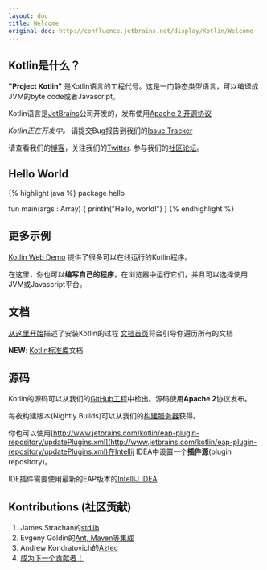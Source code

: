 ```yaml
---
layout: doc
title: Welcome
original-doc: http://confluence.jetbrains.net/display/Kotlin/Welcome
---
```


## Kotlin是什么？

**"Project Kotlin"** 是Kotlin语言的工程代号。这是一门静态类型语言，可以编译成JVM的byte code或者Javascript。

Kotlin语言是[JetBrains](http://jetbrains.com)公司开发的，发布使用[Apache 2 开源协议](http://www.apache.org/licenses/LICENSE-2.0.html)


<div class="warn">
  <em>Kotlin正在开发中。</em>
  请提交Bug报告到我们的<a href="http://youtrack.jetbrains.com/issues/KT">Issue Tracker</a>
</div>

请查看我们的[博客](http://blog.jetbrains.com/kotlin/)，关注我们的[Twitter](http://twitter.com/#!/project_kotlin). 参与我们的[社区论坛](http://devnet.jetbrains.net/community/kotlin)。


## Hello World

{% highlight java %}
package hello

fun main(args : Array<String>) {
  println("Hello, world!")
}
{% endhighlight %}

## 更多示例

[Kotlin Web Demo](http://kotlin-demo.jetbrains.com/) 提供了很多可以在线运行的Kotlin程序。

在这里，你也可以**编写自己的程序**，在浏览器中运行它们，并且可以选择使用JVM或Javascript平台。

## 文档

[从这里开始](/posts/getting-started)描述了安装Kotlin的过程
[文档首页](/posts/docs-home)将会引导你遍历所有的文档

**NEW**: [Kotlin标准库](http://jetbrains.github.com/kotlin/apidoc/stdlib/)文档


## 源码

Kotlin的源码可以从我们的[GitHub工程](http://github.com/jetbrains/kotlin)中检出。源码使用**Apache 2**协议发布。

每夜构建版本(Nightly Builds)可以从我们的[构建服务器](http://teamcity.jetbrains.com/viewType.html?buildTypeId=bt345&tab=buildTypeStatusDiv&guest=1)获得。

你也可以使用[http://www.jetbrains.com/kotlin/eap-plugin-repository/updatePlugins.xml](http://www.jetbrains.com/kotlin/eap-plugin-repository/updatePlugins.xml)在Intellij IDEA中设置一个**插件源**(plugin repository)。


<div class="info">
  IDE插件需要使用最新的EAP版本的<a href="http://eap.jetbrains.com/idea">IntelliJ IDEA</a>
</div>


## Kontributions (社区贡献)

1. James Strachan的[stdlib](https://github.com/JetBrains/kotlin/tree/master/stdlib)
1. Evgeny Goldin的[Ant, Maven等集成](https://github.com/JetBrains/kotlin/tree/master/build-tools)
1. Andrew Kondratovich的[Aztec](https://github.com/kondratovich/aztec)
1. [成为下一个贡献者！](http://blog.jetbrains.com/kotlin/2012/03/contributing-to-kotlin/)
